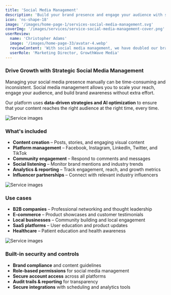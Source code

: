 ```yaml
---
title: 'Social Media Management'
description: 'Build your brand presence and engage your audience with strategic social media management across all major platforms.'
icon: 'ns-shape-18'
image: '/images/home-page-1/services-social-media-management.svg'
coverImg: '/images/services/service-social-media-management-cover.png'
userReview:
  name: 'Christopher Adams'
  image: '/images/home-page-33/avatar-4.webp'
  reviewContent: 'With social media management, we have doubled our brand awareness while cutting content creation time in half. It has become a vital part of our growth strategy.'
  userRole: 'Marketing Director, GrowthWave Media'
---
```


### Drive Growth with Strategic Social Media Management

Managing your social media presence manually can be time-consuming and inconsistent. Social media management allows you to scale your reach, engage your audience, and build brand awareness without extra effort.

Our platform uses **data-driven strategies and AI optimization** to ensure that your content reaches the right audience at the right time, every time.

![Service images](/images/services/service-details-1.png)

### What's included

- **Content creation** – Posts, stories, and engaging visual content
- **Platform management** – Facebook, Instagram, LinkedIn, Twitter, and TikTok
- **Community engagement** – Respond to comments and messages
- **Social listening** – Monitor brand mentions and industry trends
- **Analytics & reporting** – Track engagement, reach, and growth metrics
- **Influencer partnerships** – Connect with relevant industry influencers

![Service images](/images/services/service-details-2.png)

### Use cases

- **B2B companies** – Professional networking and thought leadership
- **E-commerce** – Product showcases and customer testimonials
- **Local businesses** – Community building and local engagement
- **SaaS platforms** – User education and product updates
- **Healthcare** – Patient education and health awareness

![Service images](/images/services/service-details-3.jpg)

### Built-in security and controls

- **Brand compliance** and content guidelines
- **Role-based permissions** for social media management
- **Secure account access** across all platforms
- **Audit trails & reporting** for transparency
- **Secure integrations** with scheduling and analytics tools
